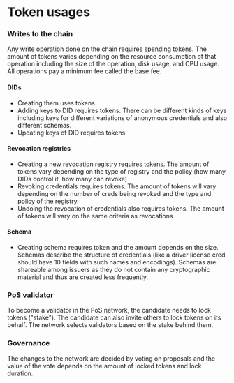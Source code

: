 # Token usages

### Writes to the chain

Any write operation done on the chain requires spending tokens. The amount of tokens varies depending on the resource consumption of that operation including the size of the operation, disk usage, and CPU usage. All operations pay a minimum fee called the base fee.

#### DIDs

* Creating them uses tokens.
* Adding keys to DID requires tokens. There can be different kinds of keys including keys for different variations of anonymous credentials and also different schemas.
* Updating keys of DID requires tokens.

#### Revocation registries

* Creating a new revocation registry requires tokens. The amount of tokens vary depending on the type of registry and the policy \(how many DIDs control it, how many can revoke\)
* Revoking credentials requires tokens. The amount of tokens will vary depending on the number of creds being revoked and the type and policy of the registry.
* Undoing the revocation of credentials also requires tokens. The amount of tokens will vary on the same criteria as revocations

#### Schema

* Creating schema requires token and the amount depends on the size. Schemas describe the structure of credentials \(like a driver license cred should have 10 fields with such names and encodings\). Schemas are shareable among issuers as they do not contain any cryptographic material and thus are created less frequently.

### PoS validator

To become a validator in the PoS network, the candidate needs to lock tokens \("stake"\). The candidate can also invite others to lock tokens on its behalf. The network selects validators based on the stake behind them.

### Governance

The changes to the network are decided by voting on proposals and the value of the vote depends on the amount of locked tokens and lock duration.

